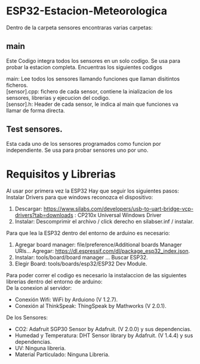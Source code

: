 # ESP32-Estacion-Meteorologica
Dentro de la carpeta sensores encontraras varias carpetas:
## main
Este Codigo integra todos los sensores en un solo codigo. Se usa para probar la estacion completa. Encuentras los siguientes codigos

main: Lee todos los sensores llamando funciones que llaman disitintos ficheros.  
[sensor].cpp: fichero de cada sensor, contiene la inializacion de los sensores, librerias y ejecucion del codigo.  
[sensor].h: Header de cada sensor, le indica al main que funciones va llamar de forma directa.

## Test sensores.
Esta cada uno de los sensores programados como funcion por independiente. Se usa para probar sensores uno por uno.

#   Requisitos y Librerias
Al usar por primera vez la ESP32 Hay que seguir los siguientes pasos:  
Instalar Drivers para que windows reconozca el dispositivo:
1. Descargar: https://www.silabs.com/developers/usb-to-uart-bridge-vcp-drivers?tab=downloads : CP210x Universal Windows Driver
2. Instalar: Descomprimir el archivo / click derecho en silabser.inf / instalar.

Para que lea la ESP32 dentro del entorno de arduino es necesario: 
1. Agregar board manager: file/preference/Additional boards Manager URls... Agregar: https://dl.espressif.com/dl/package_esp32_index.json.
2. Instalar: tools/board/board manager ... Buscar ESP32.
3. Elegir Board: tools/boards/esp32/ESP32 Dev Module.   

Para poder correr el codigo es necesario la instalaccion de las siguientes librerias dentro del entorno de arduino:  
De la conexion al servidor:
- Conexión Wifi: WiFi by Arduiono (V 1.2.7).
- Conexión al ThinkSpeak: ThingSpeak by Mathworks (V 2.0.1). 

De los Sensores:

- CO2: Adafruit SGP30 Sensor by Adafruit. (V 2.0.0) y sus dependencias. 
- Humedad y Temperatura: DHT Sensor library by Adafruit. (V 1.4.4) y sus dependencias. 
- UV: Ninguna libreria.
- Material Particulado: Ninguna Libreria.
